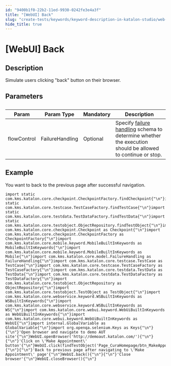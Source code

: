 ```yaml
---
id: "9400b1f0-22b2-11ed-9930-0242fe3e4a3f"
title: "[WebUI] Back"
slug: "create-tests/keywords/keyword-description-in-katalon-studio/web-ui-keywords/webui-back"
hide_title: true
---
```


# <a id="id_0" class="anchor_top_offset"/><a id="ariaid-title1" class="anchor_top_offset"/>[WebUI] Back


## <a id="id_0__id_1" class="anchor_top_offset"/>Description

              
<p xmlns="http://www.w3.org/1999/xhtml" className="p">Simulate users clicking "back" button on their browser.</p> 
      

## <a id="id_0__id_2" class="anchor_top_offset"/>Parameters

              
<table xmlns="http://www.w3.org/1999/xhtml" className="table anchor_top_offset" id="id_0__45035d76-4a21-4cf4-965c-1ebf28c92377"><caption /><thead className="thead"><tr className><th className="entry anchor_top_offset" id="id_0__45035d76-4a21-4cf4-965c-1ebf28c92377__entry__1">Param</th><th className="entry anchor_top_offset" id="id_0__45035d76-4a21-4cf4-965c-1ebf28c92377__entry__2">Param Type</th><th className="entry anchor_top_offset" id="id_0__45035d76-4a21-4cf4-965c-1ebf28c92377__entry__3">Mandatory</th><th className="entry anchor_top_offset" id="id_0__45035d76-4a21-4cf4-965c-1ebf28c92377__entry__4">Description</th></tr></thead><tbody className="tbody"><tr className><td className="entry" headers="id_0__45035d76-4a21-4cf4-965c-1ebf28c92377__entry__1 id_0__45035d76-4a21-4cf4-965c-1ebf28c92377__entry__2 id_0__45035d76-4a21-4cf4-965c-1ebf28c92377__entry__3 id_0__45035d76-4a21-4cf4-965c-1ebf28c92377__entry__4 ">flowControl</td><td className="entry" headers="id_0__45035d76-4a21-4cf4-965c-1ebf28c92377__entry__1 id_0__45035d76-4a21-4cf4-965c-1ebf28c92377__entry__2 id_0__45035d76-4a21-4cf4-965c-1ebf28c92377__entry__3 id_0__45035d76-4a21-4cf4-965c-1ebf28c92377__entry__4 ">FailureHandling</td><td className="entry" headers="id_0__45035d76-4a21-4cf4-965c-1ebf28c92377__entry__1 id_0__45035d76-4a21-4cf4-965c-1ebf28c92377__entry__2 id_0__45035d76-4a21-4cf4-965c-1ebf28c92377__entry__3 id_0__45035d76-4a21-4cf4-965c-1ebf28c92377__entry__4 ">Optional</td><td className="entry" headers="id_0__45035d76-4a21-4cf4-965c-1ebf28c92377__entry__1 id_0__45035d76-4a21-4cf4-965c-1ebf28c92377__entry__2 id_0__45035d76-4a21-4cf4-965c-1ebf28c92377__entry__3 id_0__45035d76-4a21-4cf4-965c-1ebf28c92377__entry__4 ">Specify <a className="xref" href="/maintain/configure-failure-handling-settings-in-katalon-studio">failure handling</a> schema to         determine whether the execution should be allowed to continue or         stop.</td></tr></tbody></table> 
      

## <a id="id_0__id_3" class="anchor_top_offset"/>Example

              
<p xmlns="http://www.w3.org/1999/xhtml" className="p">You want to back to the previous page after successful   navigation.</p> 
              
<pre xmlns="http://www.w3.org/1999/xhtml" className="pre codeblock"><code>import static com.kms.katalon.core.checkpoint.CheckpointFactory.findCheckpoint{"\n"}import static com.kms.katalon.core.testcase.TestCaseFactory.findTestCase{"\n"}import static com.kms.katalon.core.testdata.TestDataFactory.findTestData{"\n"}import static com.kms.katalon.core.testobject.ObjectRepository.findTestObject{"\n"}import com.kms.katalon.core.checkpoint.Checkpoint as Checkpoint{"\n"}import com.kms.katalon.core.checkpoint.CheckpointFactory as CheckpointFactory{"\n"}import com.kms.katalon.core.mobile.keyword.MobileBuiltInKeywords as MobileBuiltInKeywords{"\n"}import com.kms.katalon.core.mobile.keyword.MobileBuiltInKeywords as Mobile{"\n"}import com.kms.katalon.core.model.FailureHandling as FailureHandling{"\n"}import com.kms.katalon.core.testcase.TestCase as TestCase{"\n"}import com.kms.katalon.core.testcase.TestCaseFactory as TestCaseFactory{"\n"}import com.kms.katalon.core.testdata.TestData as TestData{"\n"}import com.kms.katalon.core.testdata.TestDataFactory as TestDataFactory{"\n"}import com.kms.katalon.core.testobject.ObjectRepository as ObjectRepository{"\n"}import com.kms.katalon.core.testobject.TestObject as TestObject{"\n"}import com.kms.katalon.core.webservice.keyword.WSBuiltInKeywords as WSBuiltInKeywords{"\n"}import com.kms.katalon.core.webservice.keyword.WSBuiltInKeywords as WS{"\n"}import com.kms.katalon.core.webui.keyword.WebUiBuiltInKeywords as WebUiBuiltInKeywords{"\n"}import com.kms.katalon.core.webui.keyword.WebUiBuiltInKeywords as WebUI{"\n"}import internal.GlobalVariable as GlobalVariable{"\n"}import org.openqa.selenium.Keys as Keys{"\n"}{"\n"}'Open browser and navigate to demo AUT site'{"\n"}WebUI.openBrowser('http://demoaut.katalon.com/'){"\n"}{"\n"}'Click on \'Make Appointment\' button'{"\n"}WebUI.click(findTestObject('Page_CuraHomepage/btn_MakeAppointment')){"\n"}{"\n"}'Back to previous page after navigating to \'Make Appointment\' page'{"\n"}WebUI.back(){"\n"}{"\n"}'Close browser'{"\n"}WebUI.closeBrowser(){"\n"}</code></pre> 
            
